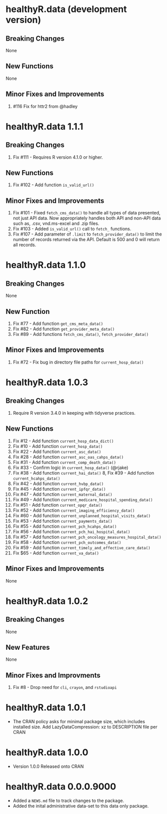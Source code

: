 # healthyR.data (development version)

## Breaking Changes
None

## New Functions
None

## Minor Fixes and Improvements
1. #116 Fix for httr2 from @hadley

# healthyR.data 1.1.1

## Breaking Changes
1. Fix #111 - Requires R version 4.1.0 or higher.

## New Functions
1. Fix #102 - Add function `is_valid_url()`

## Minor Fixes and Improvements
1. Fix #101 - Fixed `fetch_cms_data()` to handle all types of data presented, not 
just API data. Now appropriately handles both API and non-API data such as, .csv,
vnd.ms-excel and .zip files.
2. Fix #103 - Added `is_valid_url()` call to `fetch_` functions.
3. Fix #107 - Add parameter of `.limit` to `fetch_provider_data()` to limit the number
of records returned via the API. Default is 500 and 0 will return all records.

# healthyR.data 1.1.0

## Breaking Changes
None

## New Function
1. Fix #77 - Add function `get_cms_meta_data()`
2. Fix #82 - Add function `get_provider_meta_data()`
3. Fix #89 - Add functions `fetch_cms_data()`, `fetch_provider_data()`

## Minor Fixes and Improvements
1. Fix #72 - Fix bug in directory file paths for `current_hosp_data()`

# healthyR.data 1.0.3

## Breaking Changes
1. Require R version 3.4.0 in keeping with tidyverse practices.

## New Functions
1. Fix #12 - Add function `current_hosp_data_dict()`
2. Fix #10 - Add function `current_hosp_data()`
3. Fix #22 - Add function `current_asc_data()`
4. Fix #28 - Add function `current_asc_oas_cahps_data()`
5. Fix #31 - Add function `current_comp_death_data()`
6. Fix #33 - Confirm logic in `current_hosp_data()` (@rjake)
7. Fix #38 - Add function `current_hai_data()`
8, Fix #39 - Add function `current_hcahps_data()`
9. Fix #42 - Add function `current_hvbp_data()`
10. Fix #45 - Add function `current_ipfqr_data()`
11. Fix #47 - Add function `current_maternal_data()`
12. Fix #49 - Add function `current_medicare_hospital_spending_data()`
13. Fix #51 - Add function `current_opqr_data()`
14. Fix #52 - Add function `current_imaging_efficiency_data()`
15. Fix #60 - Add function `current_unplanned_hospital_visits_data()`
16. Fix #53 - Add function `current_payments_data()`
17. Fix #55 - Add function `current_pch_hcahps_data()`
18. Fix #56 - Add function `current_pch_hai_hospital_data()`
19. Fix #57 - Add function `current_pch_oncology_measures_hospital_data()`
20. Fix #58 - Add function `current_pch_outcomes_data()`
21. Fix #59 - Add function `current_timely_and_effective_care_data()`
22. Fix $65 - Add function `current_va_data()`

## Minor Fixes and Improvements
None

# healthyR.data 1.0.2

## Breaking Changes
None

## New Features
None

## Minor Fixes and Improvments
1. Fix #8 - Drop need for `cli`, `crayon`, and `rstudioapi`

# healthyR.data 1.0.1
* The CRAN policy asks for minimal package size, which includes installed
size. Add LazyDataCompression: xz to DESCRIPTION file per CRAN


# healthyR.data 1.0.0
* Version 1.0.0 Released onto CRAN

# healthyR.data 0.0.0.9000

* Added a `NEWS.md` file to track changes to the package.
* Added the inital administrative data-set to this data only package.
